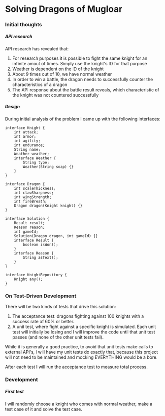 # Solving Dragons of Mugloar
### Initial thoughts
##### API research
API research has revealed that:
1) For research purposes it is possible to fight the same knight for an infinite amout of times. Simply use the knight's ID for that purpose
2) Weather is dependent on the ID of the knight
3) About 9 times out of 10, we have normal weather
4) In order to win a battle, the dragon needs to successfully counter the characteristics of a dragon
5) The API response about the battle result reveals, which characteristic of the knight was not countered successfully

##### Design
During initial analysis of the problem I came up with the following interfaces:

    interface Knight {
        int attack;
        int armor;
        int agility;
        int endurance;
        String name;
        Weather weather;
        interface Weather {
            String type;
            Weather(String soap) {}
        }
    }

    interface Dragon {
        int scaleThickness;
        int clawSharpness;
        int wingStrength;
        int fireBreath;
        Dragon dragon(Knight knight) {}
    }

    interface Solution {
        Result result;
        Reason reason;
        int gameId;
        Solution(Dragon dragon, int gameId) {}
        interface Result {
            boolean isWon();
        }
        interface Reason {
            String asText();
        }
    }

    interface KnightRepository {
        Knight any();
    }

### On Test-Driven Development
There will be two kinds of tests that drive this solution:
1) The acceptance test: dragons fighting against 100 knights with a success rate of 60% or better.
2) A unit test, where fight against a specific knight is simulated. Each unit test will initially be losing and I will improve the code until that unit test passes (and none of the other unit tests fail).

While it is generally a good practice, to avoid that unit tests make calls to external API's, I will have my unit tests do exactly that, because this project will not need to be maintained and mocking EVERYTHING would be a bore.

After each test I will run the acceptance test to measure total process.

### Development
##### First test
I will randomly choose a knight who comes with normal weather, make a test case of it and solve the test case.